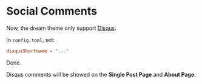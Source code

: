 # Social Comments

Now, the dream theme only support [Disqus](https://disqus.com/).

In `config.toml`, set:

```toml
disqusShortname = "..."
```

Done.

Disqus comments will be showed on the **Single Post Page** and **About Page**.
